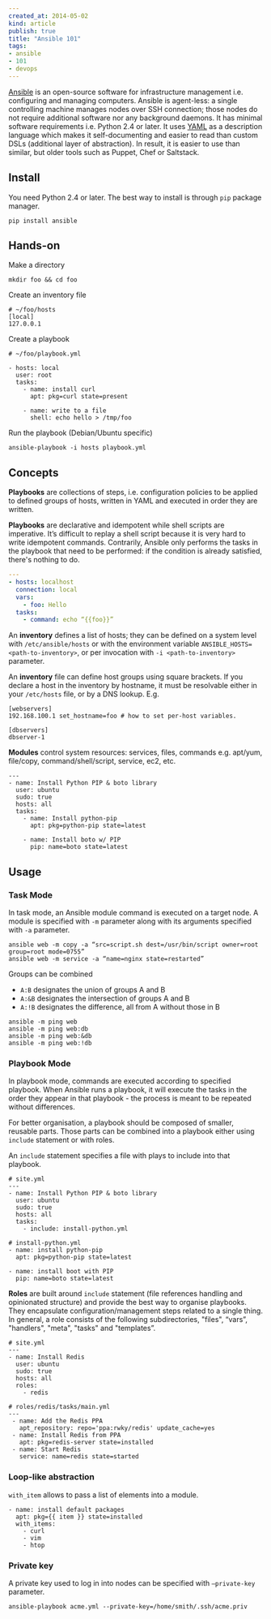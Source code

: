 ```yaml
---
created_at: 2014-05-02
kind: article
publish: true
title: "Ansible 101"
tags:
- ansible
- 101
- devops
---
```


[Ansible][1] is an open-source software for infrastructure management i.e. configuring and managing computers. Ansible is agent-less: a single controlling machine manages nodes over SSH connection; those nodes do not require additional software nor any background daemons. It has minimal software requirements i.e. Python 2.4 or later. It uses [YAML][2] as a description language which makes it self-documenting and easier to read than custom DSLs (additional layer of abstraction). In result, it is easier to use than similar, but older tools such as Puppet, Chef or Saltstack.

## Install

You need Python 2.4 or later. The best way to install is through `pip` package manager.

```
pip install ansible
```

## Hands-on

Make a directory

```
mkdir foo && cd foo
```

Create an inventory file

```
# ~/foo/hosts
[local]
127.0.0.1
```

Create a playbook

```
# ~/foo/playbook.yml

- hosts: local
  user: root
  tasks:
    - name: install curl
      apt: pkg=curl state=present

    - name: write to a file
      shell: echo hello > /tmp/foo
```

Run the playbook (Debian/Ubuntu specific)

```
ansible-playbook -i hosts playbook.yml
```

## Concepts

__Playbooks__ are collections of steps, i.e. configuration policies to be applied to defined groups of hosts, written in YAML and executed in order they are written.

__Playbooks__ are declarative and idempotent while shell scripts are imperative. It’s difficult to replay a shell script because it is very hard to write idempotent commands. Contrarily, Ansible only performs the tasks in the playbook that need to be performed: if the condition is already satisfied, there's nothing to do.

```yaml hello.yml
---
- hosts: localhost
  connection: local
  vars:
    - foo: Hello
  tasks:
    - command: echo “{{foo}}”
```

An __inventory__ defines a list of hosts; they can be defined on a system level with `/etc/ansible/hosts` or with the environment variable `ANSIBLE_HOSTS=<path-to-inventory>`, or per invocation with `-i <path-to-inventory>` parameter.

An __inventory__ file can define host groups using square brackets. If you declare a host in the inventory by hostname, it must be resolvable either in your `/etc/hosts` file, or by a DNS lookup. E.g.

```
[webservers]
192.168.100.1 set_hostname=foo # how to set per-host variables.

[dbservers]
dbserver-1
```

__Modules__ control system resources: services, files, commands e.g. apt/yum, file/copy, command/shell/script, service, ec2, etc.

```
---
- name: Install Python PIP & boto library
  user: ubuntu
  sudo: true
  hosts: all
  tasks:
    - name: Install python-pip
      apt: pkg=python-pip state=latest

    - name: Install boto w/ PIP
      pip: name=boto state=latest
```

## Usage

### Task Mode

In task mode, an Ansible module command is executed on a target node. A module is specified with `-m` parameter along with its arguments specified with `-a` parameter.

```
ansible web -m copy -a “src=script.sh dest=/usr/bin/script owner=root group=root mode=0755”
ansible web -m service -a “name=nginx state=restarted”
```

Groups can be combined

* `A:B` designates the union of groups A and B
* `A:&B` designates the intersection of groups A and B
* `A:!B` designates the difference, all from A without those in B

```
ansible -m ping web
ansible -m ping web:db
ansible -m ping web:&db
ansible -m ping web:!db
```

### Playbook Mode

In playbook mode, commands are executed according to specified playbook. When Ansible runs a playbook, it will execute the tasks in the order they appear in that playbook - the process is meant to be repeated without differences.

For better organisation, a playbook should be composed of smaller, reusable parts. Those parts can be combined into a playbook either using `include` statement or with roles.

An `include` statement specifies a file with plays to include into that playbook.

```
# site.yml
---
- name: Install Python PIP & boto library
  user: ubuntu
  sudo: true
  hosts: all
  tasks:
    - include: install-python.yml
```

```
# install-python.yml
- name: install python-pip
  apt: pkg=python-pip state=latest

- name: install boot with PIP
  pip: name=boto state=latest
```

__Roles__ are built around `include` statement (file references handling and opinionated structure) and provide the best way to organise playbooks. They encapsulate configuration/management steps related to a single thing. In general, a role consists of the following subdirectories, "files", “vars”, "handlers", "meta", "tasks" and "templates”.


```
# site.yml
---
- name: Install Redis
  user: ubuntu
  sudo: true
  hosts: all
  roles:
    - redis
```

```
# roles/redis/tasks/main.yml
---
 - name: Add the Redis PPA
   apt_repository: repo='ppa:rwky/redis' update_cache=yes
 - name: Install Redis from PPA
   apt: pkg=redis-server state=installed
 - name: Start Redis
   service: name=redis state=started
```

### Loop-like abstraction

`with_item` allows to pass a list of elements into a module.

```
- name: install default packages
  apt: pkg={{ item }} state=installed
  with_items:
    - curl
    - vim
    - htop
```

### Private key

A private key used to log in into nodes can be specified with `—private-key` parameter.

```
ansible-playbook acme.yml --private-key=/home/smith/.ssh/acme.priv
```

[1]: http://www.ansible.com/
[2]: http://yaml.org/
